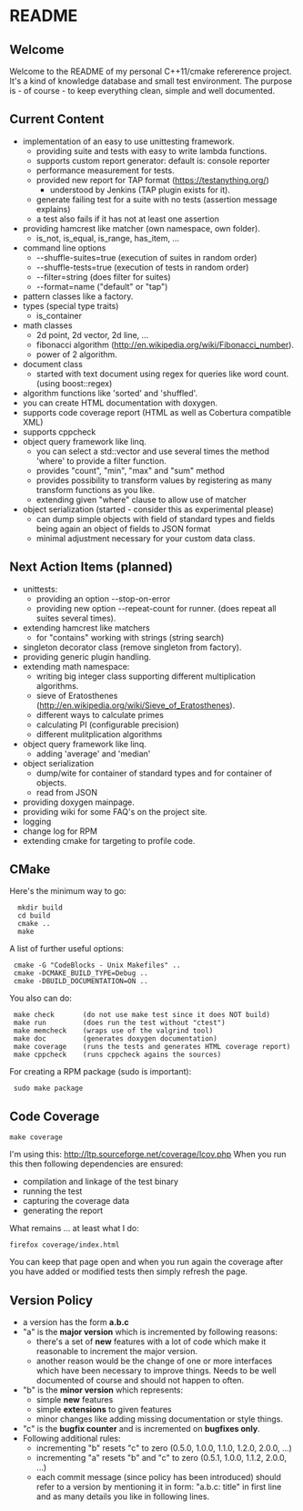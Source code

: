 README
======

Welcome
-------
Welcome to the README of my personal C++11/cmake refererence project.
It's a kind of knowledge database and small test environment.
The purpose is - of course - to keep everything clean, simple and
well documented.


Current Content
---------------
 - implementation of an easy to use unittesting framework.
   - providing suite and tests with easy to write lambda functions.
   - supports custom report generator: default is: console reporter
   - performance measurement for tests.
   - provided new report for TAP format (https://testanything.org/)
     - understood by Jenkins (TAP plugin exists for it).
   - generate failing test for a suite with no tests (assertion message explains)
   - a test also fails if it has not at least one assertion
 - providing hamcrest like matcher (own namespace, own folder).
   - is_not, is_equal, is_range, has_item, ...
 - command line options
   - --shuffle-suites=true  (execution of suites in random order)
   - --shuffle-tests=true   (execution of tests in random order)
   - --filter=string        (does filter for suites)
   - --format=name          ("default" or "tap")
 - pattern classes like a factory.
 - types (special type traits)
   - is_container
 - math classes
   - 2d point, 2d vector, 2d line, ...
   - fibonacci algorithm (http://en.wikipedia.org/wiki/Fibonacci_number).
   - power of 2 algorithm.
 - document class
   - started with text document using regex for queries like word count.
     (using boost::regex)
 - algorithm functions like 'sorted' and 'shuffled'.
 - you can create HTML documentation with doxygen.
 - supports code coverage report (HTML as well as Cobertura compatible XML)
 - supports cppcheck
 - object query framework like linq.
   - you can select a std::vector and use several times
     the method 'where' to provide a filter function.
   - provides "count", "min", "max" and "sum" method
   - provides possibility to transform values by registering
     as many transform functions as you like.
   - extending given "where" clause to allow use of matcher
 - object serialization (started - consider this as experimental please)
   - can dump simple objects with field of standard types and
     fields being again an object of fields to JSON format
   - minimal adjustment necessary for your custom data class.


Next Action Items (planned)
---------------------------
 - unittests:
   - providing an option --stop-on-error
   - providing new option --repeat-count for runner.
     (does repeat all suites several times).
 - extending hamcrest like matchers
   - for "contains" working with strings (string search)
 - singleton decorator class (remove singleton from factory).
 - providing generic plugin handling.
 - extending math namespace:
   - writing big integer class supporting different multiplication algorithms.
   - sieve of Eratosthenes (http://en.wikipedia.org/wiki/Sieve_of_Eratosthenes).
   - different ways to calculate primes
   - calculating PI (configurable precision)
   - different mulitplication algorithms
 - object query framework like linq.
   - adding 'average' and 'median'
 - object serialization
   - dump/wite for container of standard types and for container of objects.
   - read from JSON
 - providing doxygen mainpage.
 - providing wiki for some FAQ's on the project site.
 - logging
 - change log for RPM
 - extending cmake for targeting to profile code.


CMake
-----
Here's the minimum way to go:
```
  mkdir build
  cd build
  cmake ..
  make
```

A list of further useful options:
```
 cmake -G "CodeBlocks - Unix Makefiles" ..
 cmake -DCMAKE_BUILD_TYPE=Debug ..
 cmake -DBUILD_DOCUMENTATION=ON ..
```

You also can do:
```
 make check       (do not use make test since it does NOT build)
 make run         (does run the test without "ctest")
 make memcheck    (wraps use of the valgrind tool)
 make doc         (generates doxygen documentation)
 make coverage    (runs the tests and generates HTML coverage report)
 make cppcheck    (runs cppcheck agains the sources)
```

For creating a RPM package (sudo is important):
```
 sudo make package
```

Code Coverage
-------------
```
make coverage
```

I'm using this: http://ltp.sourceforge.net/coverage/lcov.php
When you run this then following dependencies are ensured:

 - compilation and linkage of the test binary
 - running the test
 - capturing the coverage data
 - generating the report

What remains ... at least what I do:

```
firefox coverage/index.html
```

You can keep that page open and when you run again the coverage
after you have added or modified tests then simply refresh the page.


Version Policy
--------------
 - a version has the form **a.b.c**
 - "a" is the **major version** which is incremented by following reasons:
   - there's a set of **new** features with a lot of code which make it reasonable
     to increment the major version.
   - another reason would be the change of one or more interfaces which have been
     necessary to improve things. Needs to be well documented of course and
     should not happen to often.
 - "b" is the **minor version** which represents:
   - simple **new** features
   - simple **extensions** to given features
   - minor changes like adding missing documentation or style things.
 - "c" is the **bugfix counter** and is incremented on **bugfixes only**.
 - Following additional rules:
   - incrementing "b" resets "c" to zero (0.5.0, 1.0.0, 1.1.0, 1.2.0, 2.0.0, ...)
   - incrementing "a" resets "b" and "c" to zero (0.5.1, 1.0.0, 1.1.2, 2.0.0, ...)
   - each commit message (since policy has been introduced) should refer
     to a version by mentioning it in form: "a.b.c: title" in first line and
     as many details you like in following lines.
